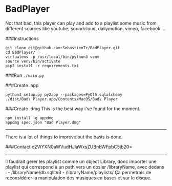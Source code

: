 # BadPlayer

Not that bad, this player can play and add to a playlist some music from different sources like youtube, soundcloud, dailymotion, vimeo, facebook ...


###Instructions
```
git clone git@github.com:SebastienTr/BadPlayer.git
cd BadPlayer/
virtualenv -p /usr/local/bin/python3 venv
source venv/bin/activate
pip3 install -r requirements.txt
```

###Run
`./main.py`

###Create .app
```
python3 setup.py py2app --packages=PyQt5,sqlalchemy
./dist/Bad\ Player.app/Contents/MacOS/Bad\ Player
```

###Create .dmg
This is the best way i've found for the moment.

```
npm install -g appdmg
appdmg spec.json "Bad Player.dmg"
```
---------------------

There is a lot of things to improve but the basis is done.

###Contact
c2ViYXN0aWVudHJlaWxsZUBnbWFpbC5jb20=


---------------------
Il faudrait gerer les playlist comme un object Library, donc importer une playlist qui correspond à un path vers un dosier /libraryName, avec dedans :
	- /libraryName/db.sqlite3
	- /libraryName/playlists/
Ça permetrais de reconsidérer la manipulation des musiques en bases et sur le disque.
